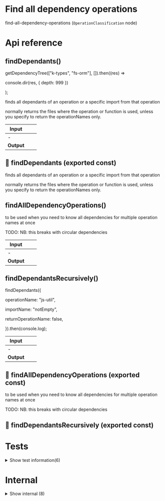 # Find all dependency operations

find-all-dependency-operations (`OperationClassification` node)



# Api reference

## findDependants()

getDependencyTree(["k-types", "fs-orm"], []).then((res) =>

console.dir(res, { depth: 999 })

);

finds all dependants of an operation or a specific import from that operation

normally returns the files where the operation or function is used, unless you specify to return the operationNames only.


| Input      |    |    |
| ---------- | -- | -- |
| - | | |
| **Output** |    |    |



## 📄 findDependants (exported const)

finds all dependants of an operation or a specific import from that operation

normally returns the files where the operation or function is used, unless you specify to return the operationNames only.


## findAllDependencyOperations()

to be used when you need to know all dependencies for multiple operation names at once

TODO: NB: this breaks with circular dependencies


| Input      |    |    |
| ---------- | -- | -- |
| - | | |
| **Output** |    |    |



## findDependantsRecursively()

findDependants({

operationName: "js-util",

importName: "notEmpty",

returnOperationName: false,

}).then(console.log);


| Input      |    |    |
| ---------- | -- | -- |
| - | | |
| **Output** |    |    |



## 📄 findAllDependencyOperations (exported const)

to be used when you need to know all dependencies for multiple operation names at once

TODO: NB: this breaks with circular dependencies


## 📄 findDependantsRecursively (exported const)

# Tests

<details><summary>Show test information(6)</summary>
    
  # findDependantsRecursivelyTest()




| Input      |    |    |
| ---------- | -- | -- |
| - | | |
| **Output** |    |    |



## test2()

| Input      |    |    |
| ---------- | -- | -- |
| - | | |
| **Output** |    |    |



## test()

| Input      |    |    |
| ---------- | -- | -- |
| - | | |
| **Output** |    |    |



## 📄 findDependantsRecursivelyTest (unexported const)

## 📄 test2 (unexported const)

## 📄 test (unexported const)

  </details>

# Internal

<details><summary>Show internal (8)</summary>
    
  # findDependenciesRecursively()

finds all dependencies of an operation name


| Input      |    |    |
| ---------- | -- | -- |
| - | | |
| **Output** |    |    |



## findMonorepoModules()

finds all dependencies of an operation name


| Input      |    |    |
| ---------- | -- | -- |
| - | | |
| **Output** |    |    |



## getDependencyObject()

findAllDependencyOperations(["fs-orm"]).then(console.log);

how do I get a format like this?

const x = {

"fs-orm": ["js-util"],

"js-util": [],

}


| Input      |    |    |
| ---------- | -- | -- |
| - | | |
| **Output** |    |    |



## getDependencyTree()

| Input      |    |    |
| ---------- | -- | -- |
| - | | |
| **Output** |    |    |



## 📄 findDependenciesRecursively (exported const)

finds all dependencies of an operation name


## 📄 findMonorepoModules (exported const)

finds all dependencies of an operation name


## 📄 getDependencyObject (exported const)

## 📄 getDependencyTree (exported const)

  </details>

